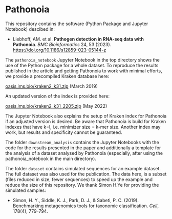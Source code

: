 # Pathonoia

This repository contains the software (Python Package and Jupyter Notebook) descibed in:

- Liebhoff, AM. et al. **Pathogen detection in RNA-seq data with Pathonoia**. *BMC Bioinformatics* 24, 53 (2023). https://doi.org/10.1186/s12859-023-05144-z

The `pathonoia_notebook` Jupyter Notebook in the top directory shows the use of the Python package for a whole dataset.
To reproduce the results published in the article and getting Pathonoia to work with minimal efforts, we provide a precompiled Kraken database here:

[oasis.ims.bio/kraken2_k31.zip](https://oasis.ims.bio/kraken2_k31.zip) (March 2019)

An updated version of the index is provided here:

[oasis.ims.bio/kraken2_k31_2205.zip](https://oasis.ims.bio/kraken2_k31_2205.zip) (May 2022)

The Jupyter Notebook also explains the setup of Kraken index for Pathonoia if an adjusted version is desired. 
Be aware that Pathonoia is build for Kraken indexes that have k=l, i.e. minimizer size = k-mer size. 
Another index may work, but results and specificity cannot be guaranteed.

The folder `downstream_analysis` contains the Jupyter Notebooks with the code for the results presented in the paper and additionally a template for the analysis of a dataset analysed by Pathonoia (especially, after using the pathonoia_notebook in the main directory).

The folder `dataset` contains simulated sequences for an example dataset. The full dataset was also used for the publication. The data here, is a subset (files reduced in size, fewer sequences) to speed up the example and reduce the size of this repository. We thank Simon H.Ye for providing the simulated samples:
- Simon, H. Y., Siddle, K. J., Park, D. J., & Sabeti, P. C. (2019). Benchmarking metagenomics tools for taxonomic classification. *Cell*, 178(4), 779-794.
